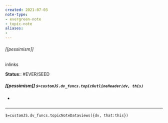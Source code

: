 ```yaml
---
created: 2021-07-03
note-type: 
- evergreen-note
- topic-note
aliases:
- 
---
```

 
###### [[pessimism]]

inlinks

**Status**:: #EVER/SEED

##### [[pessimism]] `$=customJS.dv_funcs.topicOutlineHeader(dv, this)`

- 


### <hr class="dataviews"/>
`$=customJS.dv_funcs.topicNoteDataviews({dv, that:this})`